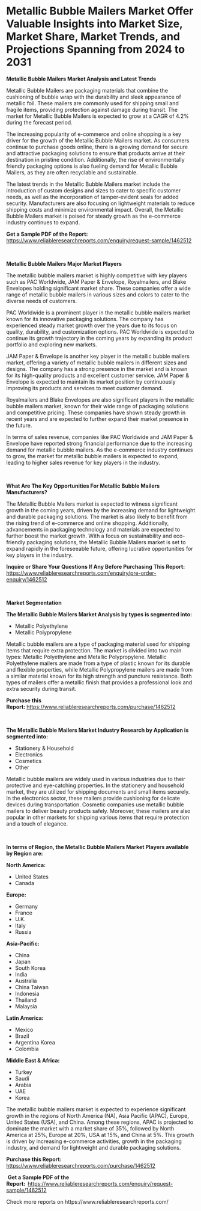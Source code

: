 <p><h1>Metallic Bubble Mailers Market Offer Valuable Insights into Market Size, Market Share, Market Trends, and Projections Spanning from 2024 to 2031</h1></p><p><strong>Metallic Bubble Mailers Market Analysis and Latest Trends</strong></p>
<p><p>Metallic Bubble Mailers are packaging materials that combine the cushioning of bubble wrap with the durability and sleek appearance of metallic foil. These mailers are commonly used for shipping small and fragile items, providing protection against damage during transit. The market for Metallic Bubble Mailers is expected to grow at a CAGR of 4.2% during the forecast period.</p><p>The increasing popularity of e-commerce and online shopping is a key driver for the growth of the Metallic Bubble Mailers market. As consumers continue to purchase goods online, there is a growing demand for secure and attractive packaging solutions to ensure that products arrive at their destination in pristine condition. Additionally, the rise of environmentally friendly packaging options is also fueling demand for Metallic Bubble Mailers, as they are often recyclable and sustainable.</p><p>The latest trends in the Metallic Bubble Mailers market include the introduction of custom designs and sizes to cater to specific customer needs, as well as the incorporation of tamper-evident seals for added security. Manufacturers are also focusing on lightweight materials to reduce shipping costs and minimize environmental impact. Overall, the Metallic Bubble Mailers market is poised for steady growth as the e-commerce industry continues to expand.</p></p>
<p><strong>Get a Sample PDF of the Report:&nbsp;</strong> <a href="https://www.reliableresearchreports.com/enquiry/request-sample/1462512">https://www.reliableresearchreports.com/enquiry/request-sample/1462512</a></p>
<p>&nbsp;</p>
<p><strong>Metallic Bubble Mailers Major Market Players</strong></p>
<p><p>The metallic bubble mailers market is highly competitive with key players such as PAC Worldwide, JAM Paper & Envelope, Royalmailers, and Blake Envelopes holding significant market share. These companies offer a wide range of metallic bubble mailers in various sizes and colors to cater to the diverse needs of customers.</p><p>PAC Worldwide is a prominent player in the metallic bubble mailers market known for its innovative packaging solutions. The company has experienced steady market growth over the years due to its focus on quality, durability, and customization options. PAC Worldwide is expected to continue its growth trajectory in the coming years by expanding its product portfolio and exploring new markets.</p><p>JAM Paper & Envelope is another key player in the metallic bubble mailers market, offering a variety of metallic bubble mailers in different sizes and designs. The company has a strong presence in the market and is known for its high-quality products and excellent customer service. JAM Paper & Envelope is expected to maintain its market position by continuously improving its products and services to meet customer demand.</p><p>Royalmailers and Blake Envelopes are also significant players in the metallic bubble mailers market, known for their wide range of packaging solutions and competitive pricing. These companies have shown steady growth in recent years and are expected to further expand their market presence in the future.</p><p>In terms of sales revenue, companies like PAC Worldwide and JAM Paper & Envelope have reported strong financial performance due to the increasing demand for metallic bubble mailers. As the e-commerce industry continues to grow, the market for metallic bubble mailers is expected to expand, leading to higher sales revenue for key players in the industry.</p></p>
<p>&nbsp;</p>
<p><strong>What Are The Key Opportunities For Metallic Bubble Mailers Manufacturers?</strong></p>
<p><p>The Metallic Bubble Mailers market is expected to witness significant growth in the coming years, driven by the increasing demand for lightweight and durable packaging solutions. The market is also likely to benefit from the rising trend of e-commerce and online shopping. Additionally, advancements in packaging technology and materials are expected to further boost the market growth. With a focus on sustainability and eco-friendly packaging solutions, the Metallic Bubble Mailers market is set to expand rapidly in the foreseeable future, offering lucrative opportunities for key players in the industry.</p></p>
<p><strong>Inquire or Share Your Questions If Any Before Purchasing This Report:</strong> <a href="https://www.reliableresearchreports.com/enquiry/pre-order-enquiry/1462512">https://www.reliableresearchreports.com/enquiry/pre-order-enquiry/1462512</a></p>
<p>&nbsp;</p>
<p><strong>Market Segmentation</strong></p>
<p><strong>The Metallic Bubble Mailers Market Analysis by types is segmented into:</strong></p>
<p><ul><li>Metallic Polyethylene</li><li>Metallic Polypropylene</li></ul></p>
<p><p>Metallic bubble mailers are a type of packaging material used for shipping items that require extra protection. The market is divided into two main types: Metallic Polyethylene and Metallic Polypropylene. Metallic Polyethylene mailers are made from a type of plastic known for its durable and flexible properties, while Metallic Polypropylene mailers are made from a similar material known for its high strength and puncture resistance. Both types of mailers offer a metallic finish that provides a professional look and extra security during transit.</p></p>
<p><strong>Purchase this Report:&nbsp;</strong><a href="https://www.reliableresearchreports.com/purchase/1462512">https://www.reliableresearchreports.com/purchase/1462512</a></p>
<p>&nbsp;</p>
<p><strong>The Metallic Bubble Mailers Market Industry Research by Application is segmented into:</strong></p>
<p><ul><li>Stationery & Household</li><li>Electronics</li><li>Cosmetics</li><li>Other</li></ul></p>
<p><p>Metallic bubble mailers are widely used in various industries due to their protective and eye-catching properties. In the stationery and household market, they are utilized for shipping documents and small items securely. In the electronics sector, these mailers provide cushioning for delicate devices during transportation. Cosmetic companies use metallic bubble mailers to deliver beauty products safely. Moreover, these mailers are also popular in other markets for shipping various items that require protection and a touch of elegance.</p></p>
<p>&nbsp;</p>
<p><strong>In terms of Region, the Metallic Bubble Mailers Market Players available by Region are:</strong></p>
<p>
    <p> <strong> North America: </strong>
        <ul>
            <li>United States</li>
            <li>Canada</li>
        </ul>
        </p> 
    <p> <strong> Europe: </strong>
        <ul>
            <li>Germany</li>
            <li>France</li>
            <li>U.K.</li>
            <li>Italy</li>
            <li>Russia</li>
        </ul>
        </p> 
    <p> <strong> Asia-Pacific: </strong>
        <ul>
            <li>China</li>
            <li>Japan</li>
            <li>South Korea</li>
            <li>India</li>
            <li>Australia</li>
            <li>China Taiwan</li>
            <li>Indonesia</li>
            <li>Thailand</li>
            <li>Malaysia</li>
        </ul>
        </p> 
    <p> <strong> Latin America: </strong>
        <ul>
            <li>Mexico</li>
            <li>Brazil</li>
            <li>Argentina Korea</li>
            <li>Colombia</li>
        </ul>
        </p> 
    <p> <strong> Middle East & Africa: </strong>
        <ul>
            <li>Turkey</li>
            <li>Saudi</li>
            <li>Arabia</li>
            <li>UAE</li>
            <li>Korea</li>
        </ul>
    </p>
    </p>
<p><p>The metallic bubble mailers market is expected to experience significant growth in the regions of North America (NA), Asia Pacific (APAC), Europe, United States (USA), and China. Among these regions, APAC is projected to dominate the market with a market share of 35%, followed by North America at 25%, Europe at 20%, USA at 15%, and China at 5%. This growth is driven by increasing e-commerce activities, growth in the packaging industry, and demand for lightweight and durable packaging solutions.</p></p>
<p><strong>Purchase this Report: </strong><a href="https://www.reliableresearchreports.com/purchase/1462512">https://www.reliableresearchreports.com/purchase/1462512</a></p>
<p>&nbsp;<strong>Get a Sample PDF of the Report:&nbsp;&nbsp;</strong><a href="https://www.reliableresearchreports.com/enquiry/request-sample/1462512">https://www.reliableresearchreports.com/enquiry/request-sample/1462512</a></p>
<p><strong></strong></p>
<p>Check more reports on https://www.reliableresearchreports.com/</p>